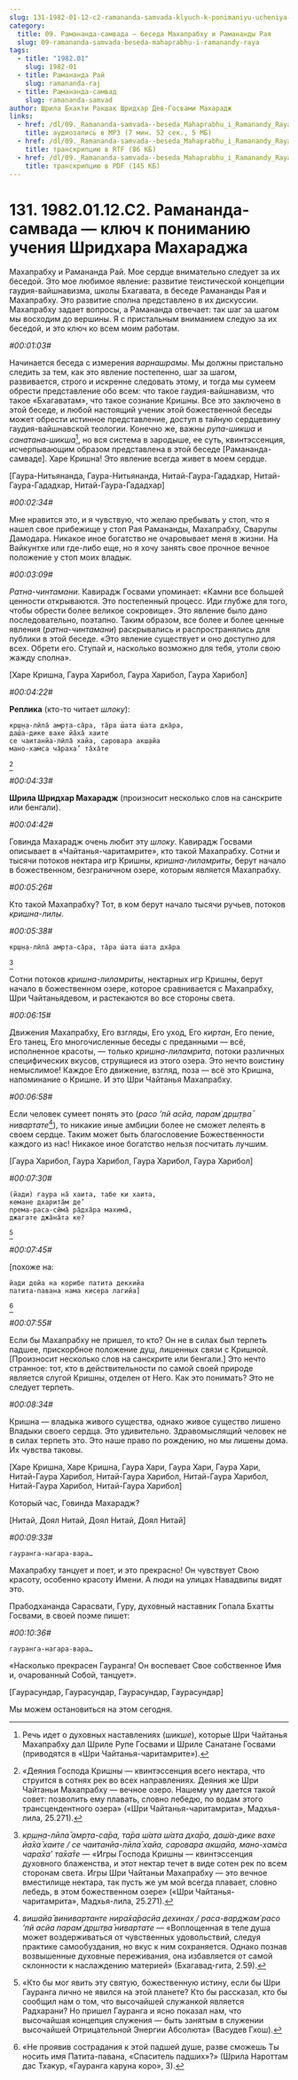 ```yaml
---
slug: 131-1982-01-12-c2-ramananda-samvada-klyuch-k-ponimaniyu-ucheniya-shridhara-maharadzha
category:
  title: 09. Рамананда-самвада — беседа Махапрабху и Рамананды Рая
  slug: 09-ramananda-samvada-beseda-mahaprabhu-i-ramanandy-raya
tags:
  - title: "1982.01"
    slug: 1982-01
  - title: Рамананда Рай
    slug: ramananda-raj
  - title: Рамананда-самвад
    slug: ramananda-samvad
author: Шрила Бхакти Ракшак Шридхар Дев-Госвами Махарадж
links:
  - href: /dl/09._Ramananda-samvada--beseda_Mahaprabhu_i_Ramanandy_Raya/131_1982.01.12.C2_SridharMj_Ramananda-samvada--klyuch_k_ponimaniyu_ucheniya_Sridhara_Maharaja.mp3
    title: аудиозапись в MP3 (7 мин. 52 сек., 5 МБ)
  - href: /dl/09._Ramananda-samvada--beseda_Mahaprabhu_i_Ramanandy_Raya/131_1982.01.12.C2_SridharMj_Ramananda-samvada--klyuch_k_ponimaniyu_ucheniya_Sridhara_Maharaja.rtf
    title: транскрипцию в RTF (86 КБ)
  - href: /dl/09._Ramananda-samvada--beseda_Mahaprabhu_i_Ramanandy_Raya/131_1982.01.12.C2_SridharMj_Ramananda-samvada--klyuch_k_ponimaniyu_ucheniya_Sridhara_Maharaja.pdf
    title: транскрипцию в PDF (145 КБ)
---
```


# 131. 1982.01.12.C2. Рамананда-самвада — ключ к пониманию учения Шридхара Махараджа

Махапрабху и Рамананда Рай. Мое сердце внимательно следует за их беседой. Это мое любимое явление: развитие теистической концепции гаудия-вайшнавизма, школы Бхагавата, в беседе Рамананды Рая и Махапрабху. Это развитие сполна представлено в их дискуссии. Махапрабху задает вопросы, а Рамананда отвечает: так шаг за шагом мы восходим до вершины. Я с пристальным вниманием следую за их беседой, и это ключ ко всем моим работам.

*#00:01:03#*

Начинается беседа с измерения *варнашрамы*. Мы должны пристально следить за тем, как это явление постепенно, шаг за шагом, развивается, строго и искренне следовать этому, и тогда мы сумеем обрести представление обо всем: что такое гаудия-вайшнавизм, что такое «Бхагаватам», что такое сознание Кришны. Все это заключено в этой беседе, и любой настоящий ученик этой божественной беседы может обрести истинное представление, доступ в тайную сердцевину гаудия-вайшнавской теологии. Конечно же, важны *рупа-шикша* и *санатана-шикша*[^_ftn1], но вся система в зародыше, ее суть, квинтэссенция, исчерпывающим образом представлена в этой беседе [Рамананда-самваде]. Харе Кришна! Это явление всегда живет в моем сердце.

[Гаура-Нитьянанда, Гаура-Нитьянанда, Нитай-Гаура-Гададхар, Нитай-Гаура-Гададхар, Нитай-Гаура-Гададхар]

*#00:02:34#*

Мне нравится это, и я чувствую, что желаю пребывать у стоп, что я нашел свое прибежище у стоп Рая Рамананды, Махапрабху, Сварупы Дамодара. Никакое иное богатство не очаровывает меня в жизни. На Вайкунтхе или где-либо еще, но я хочу занять свое прочное вечное положение у стоп моих владык.

*#00:03:09#*

*Ратна-чинтамани*. Кавирадж Госвами упоминает: «Камни все большей ценности открываются. Это постепенный процесс. Иди глубже для того, чтобы обрести более великое сокровище». Это явление было дано последовательно, поэтапно. Таким образом, все более и более ценные явления (*ратна-чинтамани*) раскрывались и распространялись для публики в этой беседе. «Это явление существует и оно доступно для всех. Обрети его. Ступай и, насколько возможно для тебя, утоли свою жажду сполна».

[Харе Кришна, Гаура Харибол, Гаура Харибол, Гаура Харибол]

*#00:04:22#*

**Реплика** (кто-то читает *шлоку*):

    кр̣ш̣н̣а-лӣла̄ амр̣та-са̄ра, та̄ра ш́ата ш́ата дха̄ра,
    даш́а-дике вахе йа̄ха̄ хаите
    се чаитанйа-лӣла̄ хайа, саровара акш̣айа
    мано-хам̇са ча̄раха’ та̄ха̄те
[^_ftn2]

*#00:04:33#*

**Шрила Шридхар Махарадж** (произносит несколько слов на санскрите или бенгали).

*#00:04:42#*

Говинда Махарадж очень любит эту *шлоку*. Кавирадж Госвами описывает в «Чайтанья-чаритамрите», кто такой Махапрабху. Сотни и тысячи потоков нектара игр Кришны, *кришна-лиламриты*, берут начало в божественном, безграничном озере, которым является Махапрабху.

*#00:05:26#*

Кто такой Махапрабху? Тот, в ком берут начало тысячи ручьев, потоков *кришна-лилы*.

*#00:05:38#*

    кр̣ш̣н̣а-лӣла̄ амр̣та-са̄ра, та̄ра ш́ата ш́ата дха̄ра
[^_ftn3]

Сотни потоков *кришна-лиламриты*, нектарных игр Кришны, берут начало в божественном озере, которое сравнивается с Махапрабху, Шри Чайтаньядевом, и растекаются во все стороны света.

*#00:06:15#*

Движения Махапрабху, Его взгляды, Его уход, Его *киртан*, Его пение, Его танец, Его многочисленные беседы с преданными — всё, исполненное красоты, — только *кришна-лиламрита*, потоки различных специфических вкусов, струящиеся из этого озера. Это нечто воистину немыслимое! Каждое Его движение, взгляд, поза — всё это Кришна, напоминание о Кришне. И это Шри Чайтанья Махапрабху.

*#00:06:58#*

Если человек сумеет понять это (*расо ’пй асйа, парам̇ др̣ш̣т̣ва̄ нивартате*[^_ftn4]), то никакие иные амбиции более не сможет лелеять в своем сердце. Таким может быть благословение Божественности каждого из нас! Никакое иное богатство нельзя посчитать лучшим.

[Гаура Харибол, Гаура Харибол, Гаура Харибол, Гаура Харибол]

*#00:07:30#*

    (йади) гаура на̄ хаита, табе ки хаита,
    кемане дхарита̄м де’
    према-раса-сӣма̄ ра̄дха̄ра махима̄,
    джагате джа̄на̄та ке?
[^_ftn5]

*#00:07:45#*

[похоже на:

    йади дойа на корибе патита декхийа
    патита-павана нама кисера лагийа]
[^_ftn6]

*#00:07:55#*

Если бы Махапрабху не пришел, то кто? Он не в силах был терпеть падшее, прискорбное положение душ, лишенных связи с Кришной. [Произносит несколько слов на санскрите или бенгали.] Это нечто странное: тот, кто в действительности по самой своей природе является слугой Кришны, отделен от Него. Как это понимать? Это не следует терпеть.

*#00:08:34#*

Кришна — владыка живого существа, однако живое существо лишено Владыки своего сердца. Это удивительно. Здравомыслящий человек не в силах терпеть это. Это наше право по рождению, но мы лишены дома. Их чувства таковы.

[Харе Кришна, Харе Кришна, Гаура Хари, Гаура Хари, Гаура Хари, Нитай-Гаура Харибол, Нитай-Гаура Харибол, Нитай-Гаура Харибол, Нитай-Гаура Харибол, Нитай-Гаура Харибол]

Который час, Говинда Махарадж?

[Нитай, Доял Нитай, Доял Нитай, Доял Нитай]

*#00:09:33#*

    гауранга-нагара-вара…

Махапрабху танцует и поет, и это прекрасно! Он чувствует Свою красоту, особенно красоту Имени. А люди на улицах Навадвипы видят это.

Прабодхананда Сарасвати, Гуру, духовный наставник Гопала Бхатты Госвами, в своей поэме пишет:

*#00:10:36#*

    гауранга-нагара-вара…

«Насколько прекрасен Гауранга! Он воспевает Свое собственное Имя и, очарованный Собой, танцует».

[Гаурасундар, Гаурасундар, Гаурасундар, Гаурасундар]

Мы можем остановиться на этом сегодня.



[^_ftn1]: Речь идет о духовных наставлениях (*шикше*), которые Шри Чайтанья Махапрабху дал Шриле Рупе Госвами и Шриле Санатане Госвами (приводятся в «Шри Чайтанья-чаритамрите»).

[^_ftn2]: «Деяния Господа Кришны — квинтэссенция всего нектара, что струится в сотнях рек во всех направлениях. Деяния же Шри Чайтаньи Махапрабху — вечное озеро. Нашему уму дается такой совет: позволить ему плавать, словно лебедю, по водам этого трансцендентного озера» («Шри Чайтанья-чаритамрита», Мадхья-лила, 25.271).

[^_ftn3]: *кр̣ш̣н̣а-лӣла̄ амр̣та-са̄ра, та̄ра ш́ата ш́ата дха̄ра, даш́а-дике вахе йа̄ха̄ хаите / се чаитанйа-лӣла̄ хайа, саровара акш̣айа, мано-хам̇са чара̄ха’ та̄ха̄те* — «Игры Господа Кришны — квинтэссенция духовного блаженства, и этот нектар течет в виде сотен рек по всем сторонам света. Игры Шри Чайтаньи Махапрабху — это вечное вместилище нектара, так пусть же ум мой всегда плавает, словно лебедь, в этом божественном озере» («Шри Чайтанья-чаритамрита», Мадхья-лила, 25.271).

[^_ftn4]: *вишайа̄ винивартанте нира̄ха̄расйа дехинах̣ / раса-варджам̇ расо ’пй асйа парам̇ др̣шт̣ва̄ нивартате* — «Воплощенная в теле душа может воздерживаться от чувственных удовольствий, следуя практике самообуздания, но вкус к ним сохраняется. Однако познав возвышенные духовные переживания, она избавляется от самой склонности к наслаждению материей» (Бхагавад-гита, 2.59).

[^_ftn5]: «Кто бы мог явить эту святую, божественную истину, если бы Шри Гауранга лично не явился на этой планете? Кто бы рассказал, кто бы сообщил нам о том, что высочайшей служанкой является Радхарани? Но пришел Гауранга и ясно показал нам, что высочайшая концепция служения — быть занятым в служении высочайшей Отрицательной Энергии Абсолюта» (Васудев Гхош).

[^_ftn6]: «Не проявив сострадания к этой падшей душе, разве сможешь Ты носить имя Патита-павана, «Спаситель падших»?» (Шрила Нароттам дас Тхакур, «Гауранга каруна коро», 3).

